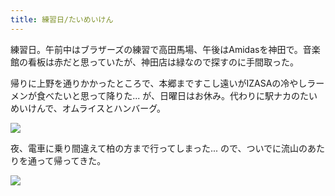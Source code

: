 ```yaml
---
title: 練習日/たいめいけん
---
```


練習日。午前中はブラザーズの練習で高田馬場、午後はAmidasを神田で。音楽館の看板は赤だと思っていたが、神田店は緑なので探すのに手間取った。

帰りに上野を通りかかったところで、本郷まですこし遠いがIZASAの冷やしラーメンが食べたいと思って降りた... が、日曜日はお休み。代わりに駅ナカのたいめいけんで、オムライスとハンバーグ。

![](https://photos.apkas.net/medium/202404/20240414-172353.webp)

夜、電車に乗り間違えて柏の方まで行ってしまった... ので、ついでに流山のあたりを通って帰ってきた。

![](https://photos.apkas.net/medium/202404/20240414-183516.webp)
